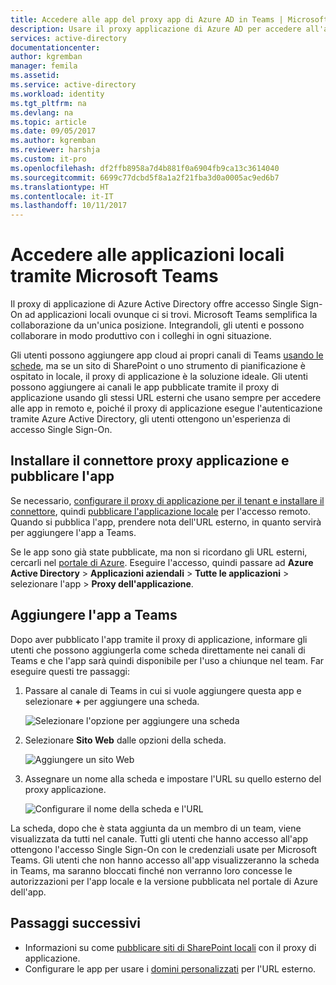 ```yaml
---
title: Accedere alle app del proxy app di Azure AD in Teams | Microsoft Docs
description: Usare il proxy applicazione di Azure AD per accedere all'applicazione locale tramite Microsoft Teams.
services: active-directory
documentationcenter: 
author: kgremban
manager: femila
ms.assetid: 
ms.service: active-directory
ms.workload: identity
ms.tgt_pltfrm: na
ms.devlang: na
ms.topic: article
ms.date: 09/05/2017
ms.author: kgremban
ms.reviewer: harshja
ms.custom: it-pro
ms.openlocfilehash: df2ffb8958a7d4b881f0a6904fb9ca13c3614040
ms.sourcegitcommit: 6699c77dcbd5f8a1a2f21fba3d0a0005ac9ed6b7
ms.translationtype: HT
ms.contentlocale: it-IT
ms.lasthandoff: 10/11/2017
---
```

# <a name="access-your-on-premises-applications-through-microsoft-teams"></a>Accedere alle applicazioni locali tramite Microsoft Teams

Il proxy di applicazione di Azure Active Directory offre accesso Single Sign-On ad applicazioni locali ovunque ci si trovi. Microsoft Teams semplifica la collaborazione da un'unica posizione. Integrandoli, gli utenti e possono collaborare in modo produttivo con i colleghi in ogni situazione. 

Gli utenti possono aggiungere app cloud ai propri canali di Teams [usando le schede](https://support.office.com/article/Video-Using-Tabs-7350a03e-017a-4a00-a6ae-1c9fe8c497b3?ui=en-US&rs=en-US&ad=US), ma se un sito di SharePoint o uno strumento di pianificazione è ospitato in locale, il proxy di applicazione è la soluzione ideale. Gli utenti possono aggiungere ai canali le app pubblicate tramite il proxy di applicazione usando gli stessi URL esterni che usano sempre per accedere alle app in remoto e, poiché il proxy di applicazione esegue l'autenticazione tramite Azure Active Directory, gli utenti ottengono un'esperienza di accesso Single Sign-On.


## <a name="install-the-application-proxy-connector-and-publish-your-app"></a>Installare il connettore proxy applicazione e pubblicare l'app

Se necessario, [configurare il proxy di applicazione per il tenant e installare il connettore](active-directory-application-proxy-enable.md), quindi [pubblicare l'applicazione locale](application-proxy-publish-azure-portal.md) per l'accesso remoto. Quando si pubblica l'app, prendere nota dell'URL esterno, in quanto servirà per aggiungere l'app a Teams.

Se le app sono già state pubblicate, ma non si ricordano gli URL esterni, cercarli nel [portale di Azure](https://portal.azure.com). Eseguire l'accesso, quindi passare ad **Azure Active Directory** > **Applicazioni aziendali** > **Tutte le applicazioni** > selezionare l'app > **Proxy dell'applicazione**.

## <a name="add-your-app-to-teams"></a>Aggiungere l'app a Teams

Dopo aver pubblicato l'app tramite il proxy di applicazione, informare gli utenti che possono aggiungerla come scheda direttamente nei canali di Teams e che l'app sarà quindi disponibile per l'uso a chiunque nel team. Far eseguire questi tre passaggi:

1. Passare al canale di Teams in cui si vuole aggiungere questa app e selezionare **+** per aggiungere una scheda.

   ![Selezionare l'opzione per aggiungere una scheda](./media/application-proxy-teams/add-tab.png)

2. Selezionare **Sito Web** dalle opzioni della scheda.

   ![Aggiungere un sito Web](./media/application-proxy-teams/website.png)

3. Assegnare un nome alla scheda e impostare l'URL su quello esterno del proxy applicazione. 

   ![Configurare il nome della scheda e l'URL](./media/application-proxy-teams/tab-name-url.png)

La scheda, dopo che è stata aggiunta da un membro di un team, viene visualizzata da tutti nel canale. Tutti gli utenti che hanno accesso all'app ottengono l'accesso Single Sign-On con le credenziali usate per Microsoft Teams. Gli utenti che non hanno accesso all'app visualizzeranno la scheda in Teams, ma saranno bloccati finché non verranno loro concesse le autorizzazioni per l'app locale e la versione pubblicata nel portale di Azure dell'app. 

## <a name="next-steps"></a>Passaggi successivi

- Informazioni su come [pubblicare siti di SharePoint locali](application-proxy-enable-remote-access-sharepoint.md) con il proxy di applicazione.
- Configurare le app per usare i [domini personalizzati](active-directory-application-proxy-custom-domains.md) per l'URL esterno. 
